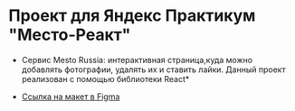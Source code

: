 # Проект для Яндекс Практикум "Место-Реакт"

* Сервис Mesto Russia: интерактивная страница,куда можно добавлять фотографии, удалять их и ставить лайки. Данный проект реализован с помощью библиотеки React*


* [Ссылка на макет в Figma](https://www.figma.com/file/StZjf8HnoeLdiXS7dYrLAh/JavaScript.-Sprint-4)
